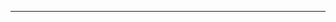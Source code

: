 <!--
CO_OP_TRANSLATOR_METADATA:
{
  "original_hash": "661bbc8e2592ebbb96aa84b1462f5755",
  "translation_date": "2025-08-28T19:56:29+00:00",
  "source_file": "03-CoreGenerativeAITechniques/README.md",
  "language_code": "nl"
}
-->


---

